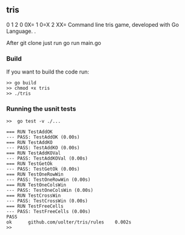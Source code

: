 ## tris


   0 1 2
0 0X=
1 0=X
2 XX=
Command line tris game, developed with Go Language. .

After git clone just run go run main.go

### Build
If you want to build the code run:
```
>> go build
>> chmod +x tris
>> ./tris
```

### Running the usnit tests

```
>>  go test -v ./...

=== RUN TestAddOK
--- PASS: TestAddOK (0.00s)
=== RUN TestAddKO
--- PASS: TestAddKO (0.00s)
=== RUN TestAddKOVal
--- PASS: TestAddKOVal (0.00s)
=== RUN TestGetOk
--- PASS: TestGetOk (0.00s)
=== RUN TestOneRowWin
--- PASS: TestOneRowWin (0.00s)
=== RUN TestOneColsWin
--- PASS: TestOneColsWin (0.00s)
=== RUN TestCrossWin
--- PASS: TestCrossWin (0.00s)
=== RUN TestFreeCells
--- PASS: TestFreeCells (0.00s)
PASS
ok  	github.com/uolter/tris/rules	0.002s
>>
```



